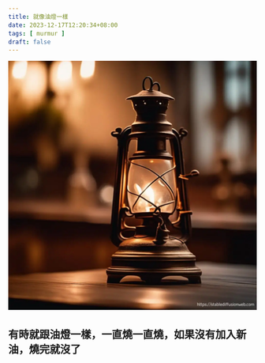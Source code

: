 ```yaml
---
title: 就像油燈一樣
date: 2023-12-17T12:20:34+08:00
tags: [ murmur ]
draft: false
---
```


![](./cover.webp)

## 有時就跟油燈一樣，一直燒一直燒，如果沒有加入新油，燒完就沒了



